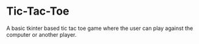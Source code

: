 # Tic-Tac-Toe
A basic tkinter based tic tac toe game where the user can play against the computer or another player.
